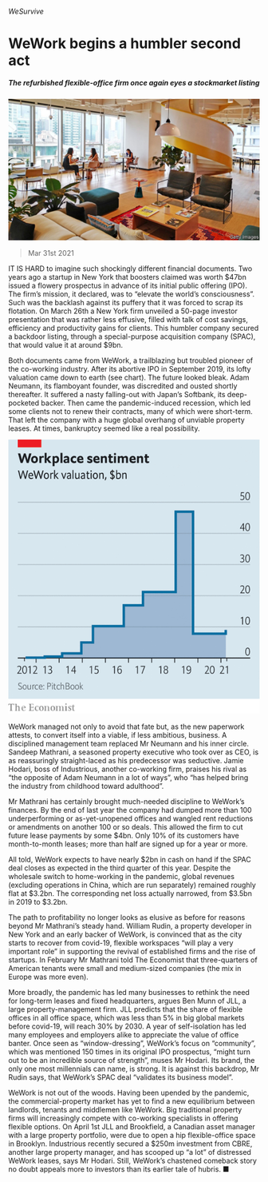 ###### WeSurvive

# WeWork begins a humbler second act 

##### The refurbished flexible-office firm once again eyes a stockmarket listing 

![image](images/20210403_wbp503.jpg) 

> Mar 31st 2021 

IT IS HARD to imagine such shockingly different financial documents. Two years ago a startup in New York that boosters claimed was worth $47bn issued a flowery prospectus in advance of its initial public offering (IPO). The firm’s mission, it declared, was to “elevate the world’s consciousness”. Such was the backlash against its puffery that it was forced to scrap its flotation. On March 26th a New York firm unveiled a 50-page investor presentation that was rather less effusive, filled with talk of cost savings, efficiency and productivity gains for clients. This humbler company secured a backdoor listing, through a special-purpose acquisition company (SPAC), that would value it at around $9bn.

Both documents came from WeWork, a trailblazing but troubled pioneer of the co-working industry. After its abortive IPO in September 2019, its lofty valuation came down to earth (see chart). The future looked bleak. Adam Neumann, its flamboyant founder, was discredited and ousted shortly thereafter. It suffered a nasty falling-out with Japan’s Softbank, its deep-pocketed backer. Then came the pandemic-induced recession, which led some clients not to renew their contracts, many of which were short-term. That left the company with a huge global overhang of unviable property leases. At times, bankruptcy seemed like a real possibility.

![image](images/20210403_WBC951.png) 


WeWork managed not only to avoid that fate but, as the new paperwork attests, to convert itself into a viable, if less ambitious, business. A disciplined management team replaced Mr Neumann and his inner circle. Sandeep Mathrani, a seasoned property executive who took over as CEO, is as reassuringly straight-laced as his predecessor was seductive. Jamie Hodari, boss of Industrious, another co-working firm, praises his rival as “the opposite of Adam Neumann in a lot of ways”, who “has helped bring the industry from childhood toward adulthood”.


Mr Mathrani has certainly brought much-needed discipline to WeWork’s finances. By the end of last year the company had dumped more than 100 underperforming or as-yet-unopened offices and wangled rent reductions or amendments on another 100 or so deals. This allowed the firm to cut future lease payments by some $4bn. Only 10% of its customers have month-to-month leases; more than half are signed up for a year or more.

All told, WeWork expects to have nearly $2bn in cash on hand if the SPAC deal closes as expected in the third quarter of this year. Despite the wholesale switch to home-working in the pandemic, global revenues (excluding operations in China, which are run separately) remained roughly flat at $3.2bn. The corresponding net loss actually narrowed, from $3.5bn in 2019 to $3.2bn.

The path to profitability no longer looks as elusive as before for reasons beyond Mr Mathrani’s steady hand. William Rudin, a property developer in New York and an early backer of WeWork, is convinced that as the city starts to recover from covid-19, flexible workspaces “will play a very important role” in supporting the revival of established firms and the rise of startups. In February Mr Mathrani told The Economist that three-quarters of American tenants were small and medium-sized companies (the mix in Europe was more even).

More broadly, the pandemic has led many businesses to rethink the need for long-term leases and fixed headquarters, argues Ben Munn of JLL, a large property-management firm. JLL predicts that the share of flexible offices in all office space, which was less than 5% in big global markets before covid-19, will reach 30% by 2030. A year of self-isolation has led many employees and employers alike to appreciate the value of office banter. Once seen as “window-dressing”, WeWork’s focus on “community”, which was mentioned 150 times in its original IPO prospectus, “might turn out to be an incredible source of strength”, muses Mr Hodari. Its brand, the only one most millennials can name, is strong. It is against this backdrop, Mr Rudin says, that WeWork’s SPAC deal “validates its business model”.

WeWork is not out of the woods. Having been upended by the pandemic, the commercial-property market has yet to find a new equilibrium between landlords, tenants and middlemen like WeWork. Big traditional property firms will increasingly compete with co-working specialists in offering flexible options. On April 1st JLL and Brookfield, a Canadian asset manager with a large property portfolio, were due to open a hip flexible-office space in Brooklyn. Industrious recently secured a $250m investment from CBRE, another large property manager, and has scooped up “a lot” of distressed WeWork leases, says Mr Hodari. Still, WeWork’s chastened comeback story no doubt appeals more to investors than its earlier tale of hubris. ■

